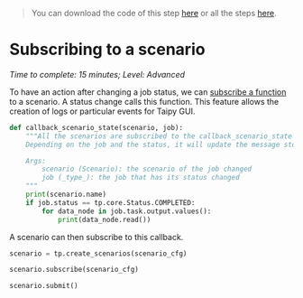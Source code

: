 > You can download the code of this step [here](../src/step_09.py) or all the steps [here](https://github.com/Avaiga/taipy-getting-started-core/tree/develop/src).

# Subscribing to a scenario

*Time to complete: 15 minutes; Level: Advanced*

To have an action after changing a job status, we can [subscribe a function](https://docs.taipy.io/en/latest/manuals/core/entities/scheduling-and-job-execution/#subscribe-to-job-execution) to a scenario. A status change calls this function. This feature allows the creation of logs or particular events for Taipy GUI.

```python
def callback_scenario_state(scenario, job):
    """All the scenarios are subscribed to the callback_scenario_state function. It means whenever a job is done, it is called.
    Depending on the job and the status, it will update the message stored in a json that is then displayed on the GUI.

    Args:
        scenario (Scenario): the scenario of the job changed
        job (_type_): the job that has its status changed
    """
    print(scenario.name)
    if job.status == tp.core.Status.COMPLETED:
        for data_node in job.task.output.values():
            print(data_node.read())

```

A scenario can then subscribe to this callback.

```python
scenario = tp.create_scenarios(scenario_cfg)

scenario.subscribe(scenario_cfg)

scenario.submit()
```
